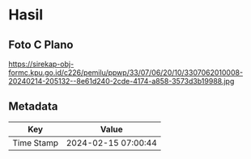 # Hasil

## Foto C Plano

https://sirekap-obj-formc.kpu.go.id/c226/pemilu/ppwp/33/07/06/20/10/3307062010008-20240214-205132--8e61d240-2cde-4174-a858-3573d3b19988.jpg


## Metadata

| Key        | Value               |
| ---------- | ------------------- |
| Time Stamp | 2024-02-15 07:00:44 |



